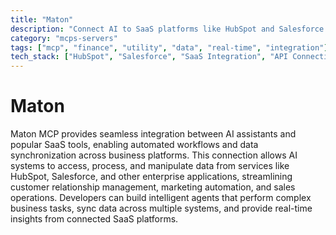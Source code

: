 ```yaml
---
title: "Maton"
description: "Connect AI to SaaS platforms like HubSpot and Salesforce for automated workflows and data integration."
category: "mcps-servers"
tags: ["mcp", "finance", "utility", "data", "real-time", "integration"]
tech_stack: ["HubSpot", "Salesforce", "SaaS Integration", "API Connectivity", "Business Automation"]
---
```


# Maton

Maton MCP provides seamless integration between AI assistants and popular SaaS tools, enabling automated workflows and data synchronization across business platforms. This connection allows AI systems to access, process, and manipulate data from services like HubSpot, Salesforce, and other enterprise applications, streamlining customer relationship management, marketing automation, and sales operations. Developers can build intelligent agents that perform complex business tasks, sync data across multiple systems, and provide real-time insights from connected SaaS platforms.
